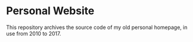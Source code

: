 Personal Website
================

This repository archives the source code of my old personal homepage, in use from 2010 to 2017.
